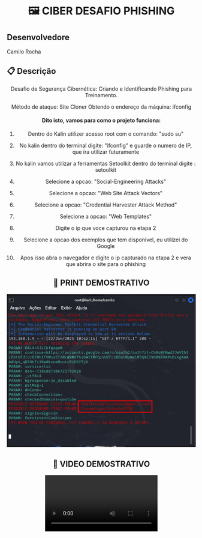 <h1 align="center">🖼️ CIBER DESAFIO PHISHING</h1> 

## Desenvolvedore
Camilo Rocha<br>



## 📋 Descrição 
<center>Desafio de Segurança Cibernética: Criando e Identificando Phishing para Treinamento. </br>


Método de ataque: Site Cloner
Obtendo o endereço da máquina: ifconfig



#### Dito isto, vamos para como o projeto funciona:

1. Dentro do Kalin utilizer acesso root com o comando: "sudo su"  

2. No kalin dentro do terminal digite: "ifconfig" e guarde o numero de IP, que ira utilizar futuramente<br>

3. No kalin vamos utilizar a ferramentas Setoolkit dentro do terminal digite : setoolkit<br>

4. Selecione a opcao: "Social-Engineering Attacks" <br>
    
5. Selecione a opcao: "Web Site Attack Vectors"  <br>

6. Selecione a opcao: "Credential Harvester Attack Method"<br> 

7. Selecione a opcao: "Web Templates"<br> 

8. Digite o ip que voce capturou na etapa 2 <br> 

9. Selecione a opcao dos exemplos que tem disponivel, eu utilizei do Google <br> 

10. Apos isso abra o navegador e digite o ip capturado na etapa 2 e vera que abrira o site para o phishing <br>

## 🚧 PRINT DEMOSTRATIVO


![Alt text](./Print.png "Optional title")



## 🚧 VIDEO DEMOSTRATIVO


![Alt text](./Teste-ciber.mp4 "Optional title")

